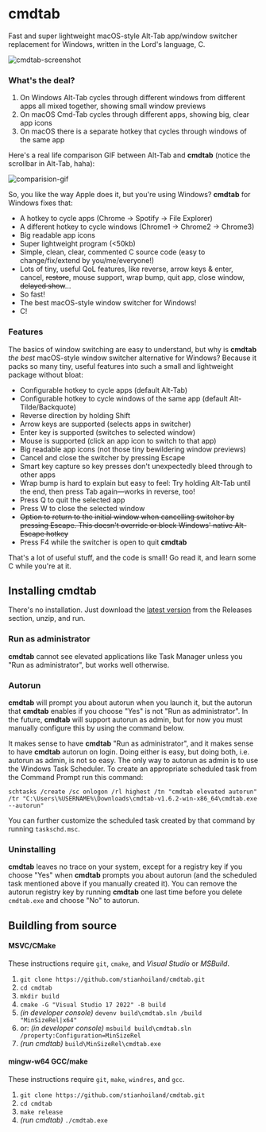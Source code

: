 # cmdtab
Fast and super lightweight macOS-style Alt-Tab app/window switcher replacement for Windows, written in the Lord's language, C.

![cmdtab-screenshot](https://github.com/stianhoiland/cmdtab/assets/2081712/ec5d0d61-005f-4123-b191-8d5b49d1f7db)

### What's the deal?
1. On Windows Alt-Tab cycles through different windows from different apps all mixed together, showing small window previews
2. On macOS Cmd-Tab cycles through different apps, showing big, clear app icons
3. On macOS there is a separate hotkey that cycles through windows of the same app

Here's a real life comparison GIF between Alt-Tab and **cmdtab** (notice the scrollbar in Alt-Tab, haha):

![comparision-gif](https://github.com/user-attachments/assets/440e2d71-6bbc-4299-acf5-cdc707371193)

So, you like the way Apple does it, but you're using Windows? **cmdtab** for Windows fixes that:

- A hotkey to cycle apps (Chrome → Spotify → File Explorer)
- A different hotkey to cycle windows (Chrome1 → Chrome2 → Chrome3)
- Big readable app icons
- Super lightweight program (<50kb)
- Simple, clean, clear, commented C source code (easy to change/fix/extend by you/me/everyone!)
- Lots of tiny, useful QoL features, like reverse, arrow keys & enter, cancel, ~~restore~~, mouse support, wrap bump, quit app, close window, ~~delayed show~~...
- So fast!
- The best macOS-style window switcher for Windows!
- C!

### Features
The basics of window switching are easy to understand, but why is **cmdtab** *the best* macOS-style window switcher alternative for Windows? Because it packs so many tiny, useful features into such a small and lightweight package without bloat:

- Configurable hotkey to cycle apps (default Alt-Tab)
- Configurable hotkey to cycle windows of the same app (default Alt-Tilde/Backquote)
- Reverse direction by holding Shift
- Arrow keys are supported (selects apps in switcher)
- Enter key is supported (switches to selected window)
- Mouse is supported (click an app icon to switch to that app)
- Big readable app icons (not those tiny bewildering window previews)
- Cancel and close the switcher by pressing Escape
- Smart key capture so key presses don't unexpectedly bleed through to other apps
- Wrap bump is hard to explain but easy to feel: Try holding Alt-Tab until the end, then press Tab again—works in reverse, too!
- Press Q to quit the selected app
- Press W to close the selected window
- ~~Option to return to the initial window when cancelling switcher by pressing Escape. This doesn't override or block Windows' native Alt-Escape hotkey~~
- Press F4 while the switcher is open to quit **cmdtab**

That's a lot of useful stuff, and the code is small! Go read it, and learn some C while you're at it.

## Installing **cmdtab**
There's no installation. Just download the [latest version](https://github.com/stianhoiland/cmdtab/releases/latest) from the Releases section, unzip, and run. 

### Run as administrator
**cmdtab** cannot see elevated applications like Task Manager unless you "Run as administrator", but works well otherwise.

### Autorun
**cmdtab** will prompt you about autorun when you launch it, but the autorun that **cmdtab** enables if you choose "Yes" is not "Run as administrator". In the future, **cmdtab** will support autorun as admin, but for now you must manually configure this by using the command below.

It makes sense to have **cmdtab** "Run as administrator", and it makes sense to have **cmdtab** autorun on login. Doing either is easy, but doing both, i.e. autorun as admin, is not so easy. The only way to autorun as admin is to use the Windows Task Scheduler. To create an appropriate scheduled task from the Command Prompt run this command:
```console
schtasks /create /sc onlogon /rl highest /tn "cmdtab elevated autorun" /tr "C:\Users\%USERNAME%\Downloads\cmdtab-v1.6.2-win-x86_64\cmdtab.exe --autorun"
```
You can further customize the scheduled task created by that command by running `taskschd.msc`.

### Uninstalling
**cmdtab** leaves no trace on your system, except for a registry key if you choose "Yes" when  **cmdtab** prompts you about autorun (and the scheduled task mentioned above if you manually created it). You can remove the autorun registry key by running **cmdtab** one last time before you delete `cmdtab.exe` and choose "No" to autorun.

## Buildling from source

#### MSVC/CMake
These instructions require `git`, `cmake`, and *Visual Studio* or *MSBuild*.
1. `git clone https://github.com/stianhoiland/cmdtab.git`
2. `cd cmdtab`
3. `mkdir build`
4. `cmake -G "Visual Studio 17 2022" -B build`
5. *(in developer console)* `devenv build\cmdtab.sln /build "MinSizeRel|x64"`
6. or: *(in developer console)* `msbuild build\cmdtab.sln /property:Configuration=MinSizeRel`
7. *(run cmdtab)* `build\MinSizeRel\cmdtab.exe`

#### mingw-w64 GCC/make
These instructions require `git`, `make`, `windres`, and `gcc`.
1. `git clone https://github.com/stianhoiland/cmdtab.git`
2. `cd cmdtab`
3. `make release`
4. *(run cmdtab)* `./cmdtab.exe`
